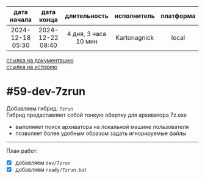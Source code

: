 |   дата начала    |    дата конца    |     длительность     | исполнитель  | платформа |
|:----------------:|:----------------:|:--------------------:|:------------:|:---------:|
| 2024-12-18 05:30 | 2024-12-22 08:40 | 4 дня, 3 часа 10 мин | Kartonagnick |   local   |

[ссылка на документацию](../docs.md)  
[ссылка на историю](../history.md#-v059-dev)  

#59-dev-7zrun
=============
Добавляем гибрид: `7zrun`  
Гибрид предаставляет собой тонкую обертку для архиватора 7z.exe  
  - выполняет поиск архиватора на локальной машине пользователя  
  - позволяет более удобным образом задать игнорируемые файлы  

--------------------------------------------------------------------------------

План работ:  
  - [x] добавляем `dev/7zrun`  
  - [x] добавляем `ready/7zrun.bat`  
